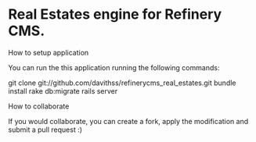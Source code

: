 # Real Estates engine for Refinery CMS.

How to setup application

You can run the this application running the following commands:

git clone git://github.com/davithss/refinerycms_real_estates.git
bundle install
rake db:migrate 
rails server

How to collaborate

If you would collaborate, you can create a fork, apply the modification and submit a pull request :)